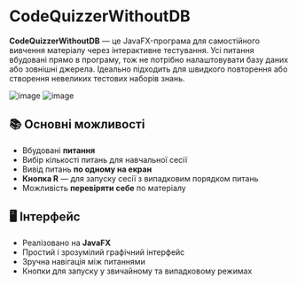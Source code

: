 # CodeQuizzerWithoutDB

**CodeQuizzerWithoutDB** — це JavaFX-програма для самостійного вивчення матеріалу через інтерактивне тестування. Усі питання вбудовані прямо в програму, тож не потрібно налаштовувати базу даних або зовнішні джерела. Ідеально підходить для швидкого повторення або створення невеликих тестових наборів знань.

![image](https://github.com/user-attachments/assets/cfb46ea9-03b4-4d14-a67f-f32383f01b9f)
![image](https://github.com/user-attachments/assets/e3295ffd-3b1d-4ba6-968a-520c1130d1c7)

## 📚 Основні можливості

- Вбудовані **питання**
- Вибір кількості питань для навчальної сесії
- Вивід питань **по одному на екран**
- **Кнопка R** — для запуску сесії з випадковим порядком питань
- Можливість **перевіряти себе** по матеріалу

## 🖥️ Інтерфейс

- Реалізовано на **JavaFX**
- Простий і зрозумілий графічний інтерфейс
- Зручна навігація між питаннями
- Кнопки для запуску у звичайному та випадковому режимах

